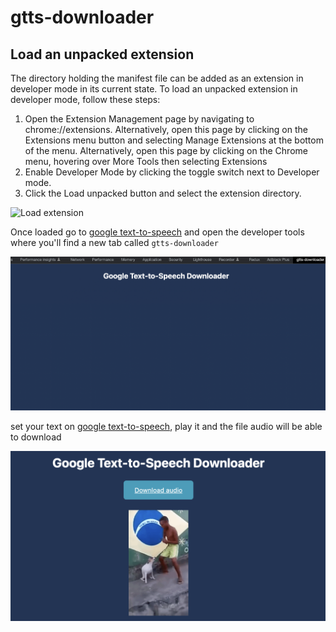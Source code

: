 # gtts-downloader

## Load an unpacked extension

The directory holding the manifest file can be added as an extension in developer mode in its current state. To load an unpacked extension in developer mode, follow these steps:

1. Open the Extension Management page by navigating to chrome://extensions.
Alternatively, open this page by clicking on the Extensions menu button and selecting Manage Extensions at the bottom of the menu.
Alternatively, open this page by clicking on the Chrome menu, hovering over More Tools then selecting Extensions
2. Enable Developer Mode by clicking the toggle switch next to Developer mode.
3. Click the Load unpacked button and select the extension directory.

![Load extension](assets/vOu7iPbaapkALed96rzN.avif)

Once loaded go to [google text-to-speech](https://cloud.google.com/text-to-speech) and open the developer tools where you'll find a new tab called `gtts-downloader`

![gtts](assets/google_tts.png)

set your text on [google text-to-speech](https://cloud.google.com/text-to-speech), play it and the file audio will be able to download 

![gtts](assets/google_tts_success.png)